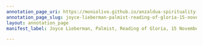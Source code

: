 ```yaml
---
annotation_page_uri: https://moniolivo.github.io/anzaldua-spirituality-recordings/annotations/joyce-lieberman-palmist-reading-of-gloria-15-november-1980-canvas-1-title--c-v-s-and-resumes--undated---location--box--1---folder--4.json
annotation_page_slug: joyce-lieberman-palmist-reading-of-gloria-15-november-1980-canvas-1-title--c-v-s-and-resumes--undated---location--box--1---folder--4
layout: annotation_page
manifest_label: Joyce Lieberman, Palmist, Reading of Gloria, 15 November 1980

---
```

